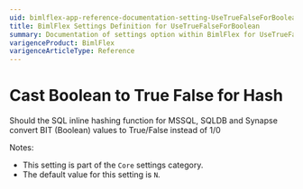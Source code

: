 ```yaml
---
uid: bimlflex-app-reference-documentation-setting-UseTrueFalseForBoolean
title: BimlFlex Settings Definition for UseTrueFalseForBoolean
summary: Documentation of settings option within BimlFlex for UseTrueFalseForBoolean
varigenceProduct: BimlFlex
varigenceArticleType: Reference
---
```


# Cast Boolean to True False for Hash

Should the SQL inline hashing function for MSSQL, SQLDB and Synapse convert BIT (Boolean) values to True/False instead of 1/0

Notes:
* This setting is part of the `Core` settings category.
 * The default value for this setting is `N`.
